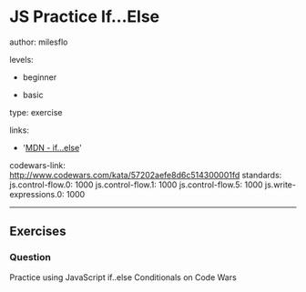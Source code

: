 # JS Practice If...Else
author: milesflo

levels:

  - beginner

  - basic

type: exercise

links:

  - '[MDN - if...else](https://developer.mozilla.org/en-US/docs/Web/JavaScript/Reference/Statements/if...else)'

codewars-link: http://www.codewars.com/kata/57202aefe8d6c514300001fd
standards:
  js.control-flow.0: 1000
  js.control-flow.1: 1000
  js.control-flow.5: 1000
  js.write-expressions.0: 1000

---
## Exercises
### Question
Practice using JavaScript if..else Conditionals on Code Wars

